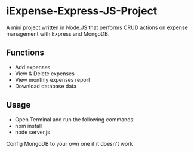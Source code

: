 # iExpense-Express-JS-Project

A mini project written in Node.JS that performs CRUD actions on expense management with Express and MongoDB.

## Functions
- Add expenses
- View & Delete expenses
- View monthly expenses report
- Download database data 

## Usage
- Open Terminal and run the following commands: 
- npm install
- node server.js

Config MongoDB to your own one if it doesn't work

